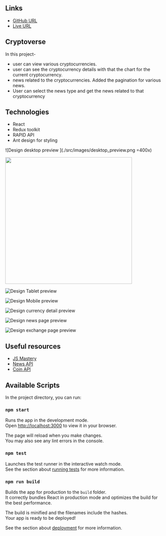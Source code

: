 ## Links
- [GitHub URL](https://github.com/sukanyagurav/Entertainment-web-app)
- [Live URL ](https://cryptoverse5867.netlify.app/)

## Cryptoverse

In this project-
 - user can view various cryptocurrencies. 
 - user can see the cryptocurrency details with that the chart for the current cryptocurrency.
 - news related to the cryptocurrencies. Added the pagination for various news.
 - User can select the news type and get the news related to that cryptocurrency

## Technologies
- React
- Redux toolkit
- RAPID API
- Ant design for styling 

![Design desktop preview ](./src/images/desktop_preview.png =400x)

<img src="./src/images/desktop_preview.png" width="400" height="400" />

![Design Tablet preview ](./src/images/tablet_preview.png)

![Design Mobile preview ](./src/images/mobile%20preview.png)

![Design currency detail preview ](./src/images/coin_details_page.png)

![Design news page preview ](./src/images/newsPage.png)

![Design exchange page preview ](./src/images/exchangePage.png)

## Useful resources
 - [JS Mastery](https://youtu.be/9DDX3US3kss?si=AERaWH0IerHmLAjG)
 - [News API](https://news-api14.p.rapidapi.com/v2)
 - [Coin API](https://coinranking1.p.rapidapi.com)



## Available Scripts

In the project directory, you can run:

### `npm start`

Runs the app in the development mode.\
Open [http://localhost:3000](http://localhost:3000) to view it in your browser.

The page will reload when you make changes.\
You may also see any lint errors in the console.

### `npm test`

Launches the test runner in the interactive watch mode.\
See the section about [running tests](https://facebook.github.io/create-react-app/docs/running-tests) for more information.

### `npm run build`

Builds the app for production to the `build` folder.\
It correctly bundles React in production mode and optimizes the build for the best performance.

The build is minified and the filenames include the hashes.\
Your app is ready to be deployed!

See the section about [deployment](https://facebook.github.io/create-react-app/docs/deployment) for more information.


